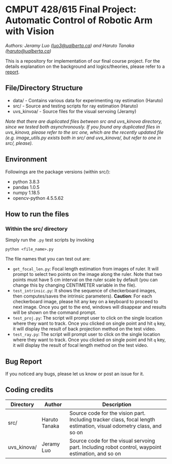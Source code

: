 # CMPUT 428/615 Final Project: Automatic Control of Robotic Arm with Vision 

*Authors: Jeramy Luo (luo3@ualberta.ca) and Haruto Tanaka (haruto@ualberta.ca)*   

This is a repository for implementation of our final course project. For the details explanation on the background and logics/theories, please refer to a [report](https://docs.google.com/document/d/1FystrSGz50eCrUJ6BVAPnOpcD9QNgFxlwvj33sWsYLY/edit). 

## File/Directory Structure 
- data/ - Contains various data for experimenting ray estimation (Haruto)
- src/ - Source and testing scripts for ray estimation (Haruto)
- uvs_kinvoa/ - Source files for the visual servoing (Jeramy)  

*Note that there are duplicated files between src and uvs_kinova directory, since we tested both asynchronously. If you found any duplicated files in uvs_kinova, please refer to the src one, which are the recently updated file (e.g. image_utils.py exists both in src/ and uvs_kinova/, but refer to one in src/, please).*  

## Environment 
Followings are the package versions (within src/):  
- python 3.8.3
- pandas 1.0.5
- numpy 1.18.5
- opencv-python 4.5.5.62

## How to run the files 
### Within the src/ directory 
Simply run the ```.py``` test scripts by invoking 
```
python <file_name>.py
```  
The file names that you can test out are: 

- ```get_focal_len.py```: Focal length estimation from images of ruler. It will prompt to select two points on the image along the ruler. Note that two points must have 5 cm interval on the ruler scale by default (you can change this by changing CENTIMETER variable in the file).
- ```test_intrinsic.py```: It shows the sequence of checkerboard images, then computes/saves the intrinsic parameters). **Caution**: For each checkerboard image, please hit any key on a keyboard to proceed to next image. Once you get to the end, windows will disappear and results will be shown on the command prompt. 
- ```test_proj.py```: The script will prompt user to click on the single location where they want to track. Once you clicked on single point and hit ```q``` key, it will display the result of back projection method on the test video. 
- ```test_ray.py```: The script will prompt user to click on the single location where they want to track. Once you clicked on single point and hit ```q``` key, it will display the result of focal length method on the test video.

## Bug Report 
If you noticed any bugs, please let us know or post an issue for it. 

## Coding credits
| Directory | Author | Description | 
| --------- | ------ | ----------- | 
| src/ | Haruto Tanaka | Source code for the vision part. Including tracker class, focal length estimation, visual odometry class, and so on | 
| uvs_kinova/ | Jeramy Luo | Source code for the visual servoing part. Including robot control, waypoint estimation, and so on | 
